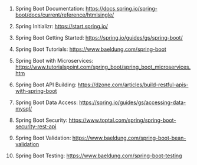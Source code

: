 

1. Spring Boot Documentation: https://docs.spring.io/spring-boot/docs/current/reference/htmlsingle/

2. Spring Initializr: https://start.spring.io/

3. Spring Boot Getting Started: https://spring.io/guides/gs/spring-boot/

4. Spring Boot Tutorials: https://www.baeldung.com/spring-boot

5. Spring Boot with Microservices: https://www.tutorialspoint.com/spring_boot/spring_boot_microservices.htm

6. Spring Boot API Building: https://dzone.com/articles/build-restful-apis-with-spring-boot

7. Spring Boot Data Access: https://spring.io/guides/gs/accessing-data-mysql/

8. Spring Boot Security: https://www.toptal.com/spring/spring-boot-security-rest-api

9. Spring Boot Validation: https://www.baeldung.com/spring-boot-bean-validation

10. Spring Boot Testing: https://www.baeldung.com/spring-boot-testing